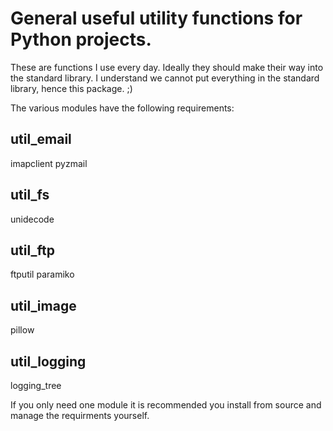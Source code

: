 # General useful utility functions for Python projects.

These are functions I use every day. Ideally they should make their way into the standard library.
I understand we cannot put everything in the standard library, hence this package. ;)

The various modules have the following requirements:

## util_email
imapclient
pyzmail

## util_fs
unidecode

## util_ftp
ftputil
paramiko

## util_image
pillow

## util_logging
logging_tree

If you only need one module it is recommended you install from source and manage the requirments yourself.
